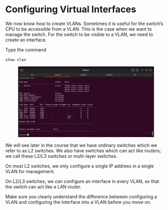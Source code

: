 # Configuring Virtual Interfaces

We now know how to create VLANs. Sometimes it is useful for the switch’s CPU to be accessible from a VLAN. This is the case when we want to manage the switch. For the switch to be visible to a VLAN, we need to create an interface.

Type the command&#x20;

```
show vlan
```

<figure><img src="../.gitbook/assets/image (3).png" alt=""><figcaption></figcaption></figure>

We will see later in the course that we have ordinary switches which we refer to as L2 switches. We also have switches which can act like routers; we call these L2/L3 switches or multi-layer switches.

On most L2 switches, we only configure a single IP address in a single VLAN for management.

On L2/L3 switches, we can configure an interface in every VLAN, so that the switch can act like a LAN router.

Make sure you clearly understand the difference between configuring a VLAN and configuring the interface into a VLAN before you move on.
